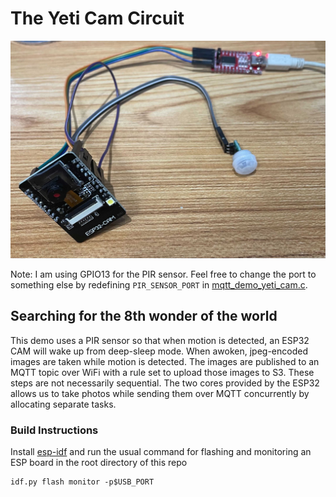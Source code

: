 # The Yeti Cam Circuit

![Yeti Cam Circuit Diagram](assets/circuit.jpg)

Note: I am using GPIO13 for the PIR sensor. Feel free to change the port to something
else by redefining `PIR_SENSOR_PORT` in [mqtt_demo_yeti_cam.c](main/mqtt_demo_yeti_cam.c).

## Searching for the 8th wonder of the world

This demo uses a PIR sensor so that when motion is detected, an ESP32 CAM
will wake up from deep-sleep mode. When awoken, jpeg-encoded images are taken
while motion is detected. The images are published to an MQTT topic
over WiFi with a rule set to upload those images to S3. These steps are not 
necessarily sequential. The two cores provided by the ESP32 allows us to take photos
while sending them over MQTT concurrently by allocating separate tasks.

### Build Instructions

Install [esp-idf](https://github.com/espressif/esp-idf) and run the usual command
for flashing and monitoring an ESP board in the root directory of this repo
```
idf.py flash monitor -p$USB_PORT
```
